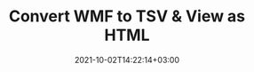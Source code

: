 ---
############################# Static ############################
layout: "autogen"
date: 2021-10-02T14:22:14+03:00
draft: false
path: "total/net/conversion/wmf-to-tsv/"

############################# Head ############################
head_title: "Convert WMF to TSV in C# VB.NET & View as HTML"
head_description: "Code example to convert WMF to TSV and 100+ other file formats in .NET (C#, VB.NET, ASP.NET & .NET Core) applications. Display the Converted TSV document as HTML viewer."

############################# Header ############################
title: "Convert WMF to TSV & View as HTML"
description: "Programmatically convert WMF to TSV in .NET applications using flexible options to customize the resultant document. Convert the complete document or specific pages based on page numbers or selective page ranges using the .NET document conversion library."

############################# SubMenu ############################
submenu:
    enable: false

############################# Content ############################
content:
    enable: true
    block:
    - title_left: "WMF to TSV Conversion in C# .NET"
      content_left: |
          WMF to TSV file conversion using C#. Add watermark and view the converted document as HTML without using any external software.

          -   Create **Converter** object to convert WMF document
          -   Set the convert options for TSV format
          -   Call **Convert** method of **Converter** class instance for conversion to TSV
          -   Set options for HTML viewer
          -   Create **Viewer** object to view converted TSV as HTML
          
      title_right: "Convert Whole Document or Specific Pages"
      content_right: |
          You require `GroupDocs.Conversion` & `GroupDocs.Viewer` namespaces to convert between a wide range of popular document types such as PDF, Microsoft Word, Excel, PowerPoint, Project, Outlook, HTML, diagrams and image file formats. Explore other [.NET APIs for Office documents](https://products.conholdate.com/total/net/) as offered by Conholdate.Total.
          
          Get the respective assembly files from the [downloads](https://downloads.conholdate.com/total/net) or fetch the whole package from [Nuget](https://www.nuget.org/packages/Conholdate.Total/) to add 'Conholdate.Total` directly in your workspace.
          
      code: |
          ```cs {linenos=false}
          // Convert WMF to TSV using GroupDocs.Conversion API
          // Create Converter object to convert WMF document
          using (Converter converter = new Converter("input.wmf"))
          {
              // set the convert options for TSV format
              var convertOptions = converter.GetPossibleConversions()["tsv"].ConvertOptions;

              // convert to TSV format
              converter.Convert("output.tsv", convertOptions);
          }

          // Set options for HTML viewer
          HtmlViewOptions viewOptions = HtmlViewOptions.ForEmbeddedResources("output{0}.html");

          // Create Viewer object to view converted TSV as HTML
          using (Viewer viewer = new Viewer("output.tsv"))
          {
              viewer.View(viewOptions);
          }
          ```
    - title_left: "Add Watermark to Converted TSV in C#"
      content_left: |
          Accurately convert documents (WMF to TSV) exactly as the original file and apply text or image watermarks to the converted document pages using C# .NET.

          -   Create **Converter** object to convert WMF document
          -   Create new instance of **WatermarkOptions** class
          -   Specify watermark properties (color, width, text, image etc)
          -   Instantiate the proper **ConvertOptions** class
          -   Set **Watermark** property of the **ConvertOptions** instance
          -   Call **Convert** method of **Converter** class instance for conversion to TSV
        
      title_right: "Source Document Information Extraction"
      content_right: |
          The documents information extraction feature not only allows getting the basic information about the source document file but it also supports extracting some valuable file-format specific information such as project start and end dates of a Microsoft Project file, any printing restrictions on a PDF document, list of folders enclosed in an Outlook data file etc. 

          Convert popular document file formats on different operating systems such as Windows, Linux or macOS while using platforms such as Windows Azure, Mono and Xamarin.
          
      code: |
          ```cs {linenos=false}
          // Create Converter object to convert WMF document
          using (Converter converter = new Converter("input.wmf"))
          {
              // Create new instance of WatermarkOptions class
              WatermarkOptions watermark = new WatermarkOptions
              {
                  Text = "Sample watermark",
                  Color = Color.Red,
                  Width = 100,
                  Height = 100,
                  Background = true
              };

              // Instantiate the proper ConvertOptions class
              PdfConvertOptions options = new PdfConvertOptions
              {
                  Watermark = watermark
              };

              // convert to TSV format
              converter.Convert("output.tsv", options);
          }
          ```
############################# About Formats ############################
about_formats:
    enable: false
############################# More Formats ############################
more_formats:
    enable: true
    auto: false
    other_out_formats: PDF DOCX DOT DOTX DOTM TXT RTF HTML MHTML XLS XLSX XLSM XLT XLTX XLTM CSV DIF PPT PPTX PPS PPSX POT POTX POTM ODT OTT OTP ODP ODS EMZ WMZ SVGZ TEX DCM WMF BMP PNG GIF JPEG TIFF
############################# Back to top ###############################
back_to_top:
  enable: true
---